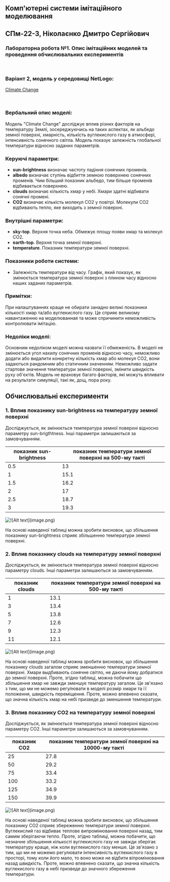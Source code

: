 ## Комп'ютерні системи імітаційного моделювання
## СПм-22-3, **Ніколаєнко Дмитро Сергійович**
### Лабораторна робота №**1**. Опис імітаційних моделей та проведення обчислювальних експериментів

<br>

### Варіант 2, модель у середовищі NetLogo:
[Climate Change](https://www.netlogoweb.org/launch#http://www.netlogoweb.org/assets/modelslib/Sample%20Models/Earth%20Science/Climate%20Change.nlogo)

<br>

### Вербальний опис моделі:
Модель "Climate Change" досліджує вплив різних факторів на температуру Землі, зосереджуючись на таких аспектах, як альбедо земної поверхні, хмарність, кількість вуглекислого газу в атмосфері, інтенсивність сонячного світла. Модель показує залежність глобальної температури відносно заданих параметрів. 

### Керуючі параметри:
- **sun-brightness** визначає частоту падіння сонячних променів.
- **albedo** визначає ступінь відбиття земною поверхнею сонячних променів. Чим більший показник альбедо, тим більше променів відбивається поверхнею.
- **clouds** визначає кількість хмар у небі. Хмари здатні відбивати сонячні промені.
- **CO2** визначає кількість молекул CO2 у повітрі. Молекули CO2 відбивають тепло, яке виходить з земної поверхні.

### Внутрішні параметри:
- **sky-top**. Верхня точка неба. Обмежує площу появи хмар та молекул СO2.
- **earth-top**. Верхня точка земної поверхні.
- **temperature**. Показник температури земної поверхні.

### Показники роботи системи:
- Залежність температури від часу. Графік, який показує, як змінюється температура земної поверхні з плином часу відносно наших заданих параметрів.

### Примітки:
При налаштуваннях краще не обирати занадно великі показники кількості хмар та/або вуглекислого газу. Це сприяє великому навантаженню на моделюванная та може спричинити неможливість контролювати імітацію.

### Недоліки моделі:
Основним недоліком моделі можна назвати її обмеженість. В моделі не змінюється угол нахилу сонячних променів відносно часу, неможливо додати або видалити конкретну кількість хмар або молекул CO2, вони задаються рандомним або статичним значенням. Неможливо задати стартове значення температури земної поверхні, змінити швидкість руху об'єктів. Модель не враховує багато факторів, які можуть впливати на результати симуляції, такі як, дощ, пора року.

## Обчислювальні експерименти
### 1. Вплив показнику sun-brightness на температуру земної поверхні
Досліджується, як змінюється температура земної поверхні відносно параметру sun-brigthtness. Інші параметри залишаються за замовчуванням.

<table>
<thead>
<tr><th>показник sun-brightness</th><th>показник температури земної поверхні на 500-му такті</th></tr>
</thead>
<tbody>
<tr><td>0.5</td><td>13</td></tr>
<tr><td>1</td><td>15.1</td></tr>
<tr><td>1.5</td><td>16.2</td></tr>
<tr><td>2</td><td>17</td></tr>
<tr><td>2.5</td><td>18.7</td></tr>
<tr><td>3</td><td>19.3</td></tr>
</tbody>
</table>

![!\[Alt text\](image.png)](<Вплив шансу росту фруктових кущів на популяцію збирачів.png>)

На основі наведеної таблиці можна зробити висновок, що збільшення показнику sun-brightness сприяє збільшенню температури земної поверхні.

### 2. Вплив показнику clouds на температуру земної поверхні
Досліджується, як змінюється температура земної поверхні відносно параметру clouds. Інші параметри залишаються за замовчуванням.

<table>
<thead>
<tr><th>показник clouds</th><th>показник температури земної поверхні на 500-му такті</th></tr>
</thead>
<tbody>
<tr><td>1</td><td>13.1</td></tr>
<tr><td>3</td><td>13.4</td></tr>
<tr><td>5</td><td>13.8</td></tr>
<tr><td>7</td><td>12.6</td></tr>
<tr><td>9</td><td>12.3</td></tr>
<tr><td>11</td><td>12.1</td></tr>
</tbody>
</table>

![!\[Alt text\](image.png)](<Вплив шансу росту фруктових кущів на популяцію збирачів.png>)

На основі наведеної таблиці можна зробити висновок, що збільшення показнику clouds загалом сприяє зменшенню температури земної поверхні. Хмари выдбивають сонячне світло, не даючи йому добратися до земної поверхні. Проте, згідно таблиці, можна побачити що збільшення хмар не завжди зменшує температуру загалом. Це зв'язано з тим, що ми не можемо регулювати в моделі розмір хмари та її положення, швидкість переміщення. Проте, можно впевнено сказати, що значна кількість хмар на небі призведе до зменшення температури.

### 3. Вплив показнику CO2 на температуру земної поверхні
Досліджується, як змінюється температура земної поверхні відносно параметру CO2. Інші параметри залишаються за замовчуванням.

<table>
<thead>
<tr><th>показник CO2</th><th>показник температури земної поверхні на 10000-му такті</th></tr>
</thead>
<tbody>
<tr><td>25</td><td>27.8</td></tr>
<tr><td>50</td><td>29.2</td></tr>
<tr><td>75</td><td>33.4</td></tr>
<tr><td>100</td><td>33.2</td></tr>
<tr><td>125</td><td>34.9</td></tr>
<tr><td>150</td><td>39.9</td></tr>
</tbody>
</table>

![!\[Alt text\](image.png)](<Вплив шансу росту фруктових кущів на популяцію збирачів.png>)

На основі наведеної таблиці можна зробити висновок, що збільшення показнику CO2 сприяє збереженню температури земної поверхні. Вуглекислий газ відбиває теплове випромінювання поверхні назад, тим самим зберігаючи тепло. Проте, згідно таблиці, можна побачити, що незначне збільшення кількості вуглекислого газу не завжди зберігає температуру краще, ніж коли вуглекислого газу менше. Це зв'язано з тим, що ми не можемо регулювати інтенсивність вуглекислого газу в просторі, тому коли його мало, то воно може не відбити віпромінювання назад швидкість. Проте, можно впевнено сказати, що значна кількість вуглекислого газу в небі призведе до значного збереження температури. 

